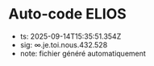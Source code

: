# Auto-code ELIOS
- ts: 2025-09-14T15:35:51.354Z
- sig: ∞.je.toi.nous.432.528
- note: fichier généré automatiquement
